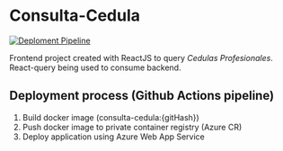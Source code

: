# Consulta-Cedula
[![Deploment Pipeline](https://github.com/AlbVerHoy/consulta-cedula/actions/workflows/deployment.yml/badge.svg)](https://github.com/AlbVerHoy/consulta-cedula/actions/workflows/deployment.yml)

Frontend project created with ReactJS to query *Cedulas Profesionales*. React-query being used to consume backend.

## Deployment process (Github Actions pipeline)
1. Build docker image (consulta-cedula:{gitHash})
2. Push docker image to private container registry (Azure CR)
3. Deploy application using Azure Web App Service
